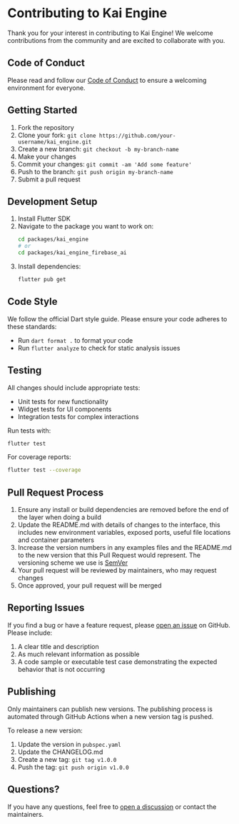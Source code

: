 # Contributing to Kai Engine

Thank you for your interest in contributing to Kai Engine! We welcome contributions from the community and are excited to collaborate with you.

## Code of Conduct

Please read and follow our [Code of Conduct](CODE_OF_CONDUCT.md) to ensure a welcoming environment for everyone.

## Getting Started

1. Fork the repository
2. Clone your fork: `git clone https://github.com/your-username/kai_engine.git`
3. Create a new branch: `git checkout -b my-branch-name`
4. Make your changes
5. Commit your changes: `git commit -am 'Add some feature'`
6. Push to the branch: `git push origin my-branch-name`
7. Submit a pull request

## Development Setup

1. Install Flutter SDK
2. Navigate to the package you want to work on:
   ```bash
   cd packages/kai_engine
   # or
   cd packages/kai_engine_firebase_ai
   ```
3. Install dependencies:
   ```bash
   flutter pub get
   ```

## Code Style

We follow the official Dart style guide. Please ensure your code adheres to these standards:

- Run `dart format .` to format your code
- Run `flutter analyze` to check for static analysis issues

## Testing

All changes should include appropriate tests:

- Unit tests for new functionality
- Widget tests for UI components
- Integration tests for complex interactions

Run tests with:
```bash
flutter test
```

For coverage reports:
```bash
flutter test --coverage
```

## Pull Request Process

1. Ensure any install or build dependencies are removed before the end of the layer when doing a build
2. Update the README.md with details of changes to the interface, this includes new environment variables, exposed ports, useful file locations and container parameters
3. Increase the version numbers in any examples files and the README.md to the new version that this Pull Request would represent. The versioning scheme we use is [SemVer](http://semver.org/)
4. Your pull request will be reviewed by maintainers, who may request changes
5. Once approved, your pull request will be merged

## Reporting Issues

If you find a bug or have a feature request, please [open an issue](https://github.com/pckimlong/kai_engine/issues/new) on GitHub. Please include:

1. A clear title and description
2. As much relevant information as possible
3. A code sample or executable test case demonstrating the expected behavior that is not occurring

## Publishing

Only maintainers can publish new versions. The publishing process is automated through GitHub Actions when a new version tag is pushed.

To release a new version:
1. Update the version in `pubspec.yaml`
2. Update the CHANGELOG.md
3. Create a new tag: `git tag v1.0.0`
4. Push the tag: `git push origin v1.0.0`

## Questions?

If you have any questions, feel free to [open a discussion](https://github.com/pckimlong/kai_engine/discussions) or contact the maintainers.